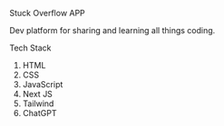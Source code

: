 Stuck Overflow APP

Dev platform for sharing and learning all things coding.

Tech Stack

1. HTML
2. CSS
3. JavaScript
4. Next JS
5. Tailwind
6. ChatGPT
